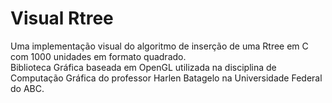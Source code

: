 # Visual Rtree
Uma implementação visual do algoritmo de inserção de uma Rtree em C com 1000 unidades em formato quadrado.<br>
Biblioteca Gráfica baseada em OpenGL utilizada na disciplina de Computação Gráfica do professor Harlen Batagelo na Universidade Federal do ABC.
